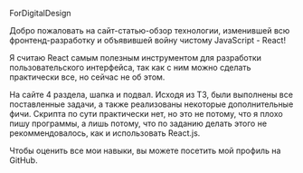 ForDigitalDesign

Добро пожаловать на сайт-статью-обзор технологии,
изменившей всю фронтенд-разработку и объявившей войну
чистому JavaScript - React!

Я считаю React самым полезным инструментом для разработки
пользовательского интерфейса, так как с ним можно сделать
практически все, но сейчас не об этом.

На сайте 4 раздела, шапка и подвал. Исходя из ТЗ, были выполнены
все поставленные задачи, а также реализованы некоторые
дополнительные фичи. Скрипта по сути практически нет,
но это не потому, что я плохо пишу программы, а лишь
потому, что по заданию делать этого не рекоммендовалось,
как и использовать React.js. 

Чтобы оценить все мои навыки, вы можете посетить мой
профиль на GitHub.